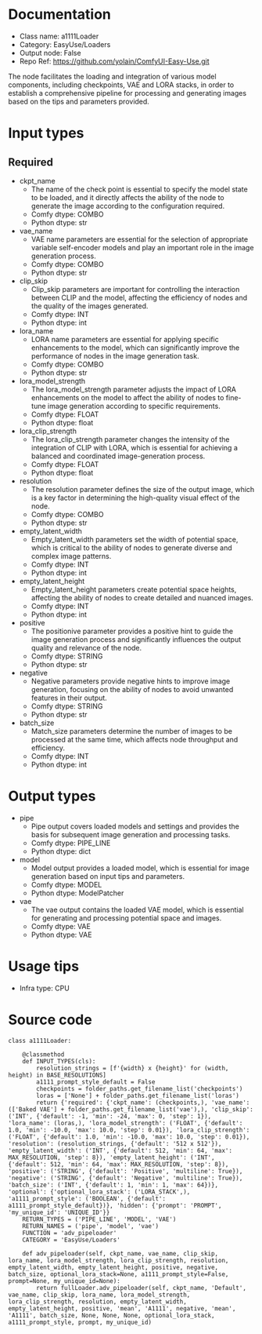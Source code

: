 # Documentation
- Class name: a1111Loader
- Category: EasyUse/Loaders
- Output node: False
- Repo Ref: https://github.com/yolain/ComfyUI-Easy-Use.git

The node facilitates the loading and integration of various model components, including checkpoints, VAE and LORA stacks, in order to establish a comprehensive pipeline for processing and generating images based on the tips and parameters provided.

# Input types
## Required
- ckpt_name
    - The name of the check point is essential to specify the model state to be loaded, and it directly affects the ability of the node to generate the image according to the configuration required.
    - Comfy dtype: COMBO
    - Python dtype: str
- vae_name
    - VAE name parameters are essential for the selection of appropriate variable self-encoder models and play an important role in the image generation process.
    - Comfy dtype: COMBO
    - Python dtype: str
- clip_skip
    - Clip_skip parameters are important for controlling the interaction between CLIP and the model, affecting the efficiency of nodes and the quality of the images generated.
    - Comfy dtype: INT
    - Python dtype: int
- lora_name
    - LORA name parameters are essential for applying specific enhancements to the model, which can significantly improve the performance of nodes in the image generation task.
    - Comfy dtype: COMBO
    - Python dtype: str
- lora_model_strength
    - The lora_model_strength parameter adjusts the impact of LORA enhancements on the model to affect the ability of nodes to fine-tune image generation according to specific requirements.
    - Comfy dtype: FLOAT
    - Python dtype: float
- lora_clip_strength
    - The lora_clip_strength parameter changes the intensity of the integration of CLIP with LORA, which is essential for achieving a balanced and coordinated image-generation process.
    - Comfy dtype: FLOAT
    - Python dtype: float
- resolution
    - The resolution parameter defines the size of the output image, which is a key factor in determining the high-quality visual effect of the node.
    - Comfy dtype: COMBO
    - Python dtype: str
- empty_latent_width
    - Empty_latent_width parameters set the width of potential space, which is critical to the ability of nodes to generate diverse and complex image patterns.
    - Comfy dtype: INT
    - Python dtype: int
- empty_latent_height
    - Empty_latent_height parameters create potential space heights, affecting the ability of nodes to create detailed and nuanced images.
    - Comfy dtype: INT
    - Python dtype: int
- positive
    - The positionive parameter provides a positive hint to guide the image generation process and significantly influences the output quality and relevance of the node.
    - Comfy dtype: STRING
    - Python dtype: str
- negative
    - Negative parameters provide negative hints to improve image generation, focusing on the ability of nodes to avoid unwanted features in their output.
    - Comfy dtype: STRING
    - Python dtype: str
- batch_size
    - Match_size parameters determine the number of images to be processed at the same time, which affects node throughput and efficiency.
    - Comfy dtype: INT
    - Python dtype: int

# Output types
- pipe
    - Pipe output covers loaded models and settings and provides the basis for subsequent image generation and processing tasks.
    - Comfy dtype: PIPE_LINE
    - Python dtype: dict
- model
    - Model output provides a loaded model, which is essential for image generation based on input tips and parameters.
    - Comfy dtype: MODEL
    - Python dtype: ModelPatcher
- vae
    - The vae output contains the loaded VAE model, which is essential for generating and processing potential space and images.
    - Comfy dtype: VAE
    - Python dtype: VAE

# Usage tips
- Infra type: CPU

# Source code
```
class a1111Loader:

    @classmethod
    def INPUT_TYPES(cls):
        resolution_strings = [f'{width} x {height}' for (width, height) in BASE_RESOLUTIONS]
        a1111_prompt_style_default = False
        checkpoints = folder_paths.get_filename_list('checkpoints')
        loras = ['None'] + folder_paths.get_filename_list('loras')
        return {'required': {'ckpt_name': (checkpoints,), 'vae_name': (['Baked VAE'] + folder_paths.get_filename_list('vae'),), 'clip_skip': ('INT', {'default': -1, 'min': -24, 'max': 0, 'step': 1}), 'lora_name': (loras,), 'lora_model_strength': ('FLOAT', {'default': 1.0, 'min': -10.0, 'max': 10.0, 'step': 0.01}), 'lora_clip_strength': ('FLOAT', {'default': 1.0, 'min': -10.0, 'max': 10.0, 'step': 0.01}), 'resolution': (resolution_strings, {'default': '512 x 512'}), 'empty_latent_width': ('INT', {'default': 512, 'min': 64, 'max': MAX_RESOLUTION, 'step': 8}), 'empty_latent_height': ('INT', {'default': 512, 'min': 64, 'max': MAX_RESOLUTION, 'step': 8}), 'positive': ('STRING', {'default': 'Positive', 'multiline': True}), 'negative': ('STRING', {'default': 'Negative', 'multiline': True}), 'batch_size': ('INT', {'default': 1, 'min': 1, 'max': 64})}, 'optional': {'optional_lora_stack': ('LORA_STACK',), 'a1111_prompt_style': ('BOOLEAN', {'default': a1111_prompt_style_default})}, 'hidden': {'prompt': 'PROMPT', 'my_unique_id': 'UNIQUE_ID'}}
    RETURN_TYPES = ('PIPE_LINE', 'MODEL', 'VAE')
    RETURN_NAMES = ('pipe', 'model', 'vae')
    FUNCTION = 'adv_pipeloader'
    CATEGORY = 'EasyUse/Loaders'

    def adv_pipeloader(self, ckpt_name, vae_name, clip_skip, lora_name, lora_model_strength, lora_clip_strength, resolution, empty_latent_width, empty_latent_height, positive, negative, batch_size, optional_lora_stack=None, a1111_prompt_style=False, prompt=None, my_unique_id=None):
        return fullLoader.adv_pipeloader(self, ckpt_name, 'Default', vae_name, clip_skip, lora_name, lora_model_strength, lora_clip_strength, resolution, empty_latent_width, empty_latent_height, positive, 'mean', 'A1111', negative, 'mean', 'A1111', batch_size, None, None, None, optional_lora_stack, a1111_prompt_style, prompt, my_unique_id)
```